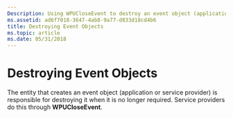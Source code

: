 ```yaml
---
Description: Using WPUCloseEvent to destroy an event object (application or service provider) when the event object is no longer required.
ms.assetid: ad6f7018-3647-4ab8-9a77-d833d18cd4b6
title: Destroying Event Objects
ms.topic: article
ms.date: 05/31/2018
---
```


# Destroying Event Objects

The entity that creates an event object (application or service provider) is responsible for destroying it when it is no longer required. Service providers do this through **WPUCloseEvent**.

 

 



